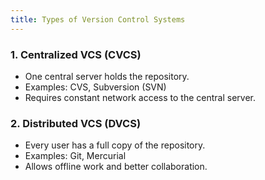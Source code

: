 ```yaml
---
title: Types of Version Control Systems
---
```

### 1. Centralized VCS (CVCS)

- One central server holds the repository.
- Examples: CVS, Subversion (SVN)
- Requires constant network access to the central server.

### 2. Distributed VCS (DVCS)

- Every user has a full copy of the repository.
- Examples: Git, Mercurial
- Allows offline work and better collaboration.
